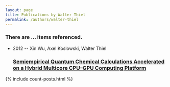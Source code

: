 ```yaml
---
layout: page
title: Publications by Walter Thiel
permalink: /authors/walter-thiel
---
```


<h3 id="number-posts">There are ... items referenced.</h3>
<ul class="post-list">
<li><span class='post-meta'>2012 -- Xin Wu, Axel Koslowski, Walter Thiel</span><h3><a class='post-link' href="{{ site.baseurl }}/semiempirical-quantum-chemical-calculations-accelerated-on-a-hybrid-multicore-cpu-gpu-computing-platform">Semiempirical Quantum Chemical Calculations Accelerated on a Hybrid Multicore CPU–GPU Computing Platform</a></h3></li>

</ul>
{% include count-posts.html %}
